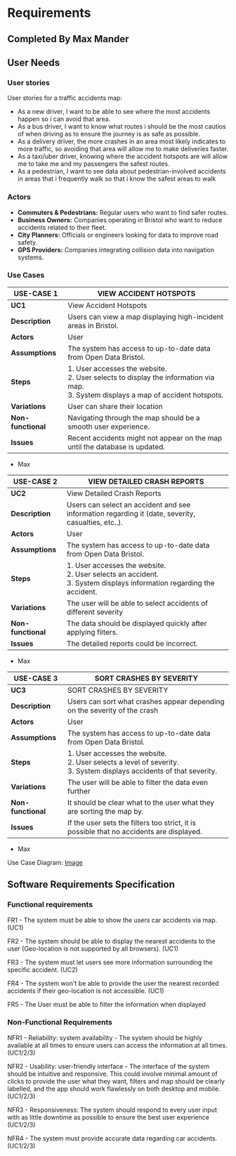 # Requirements
## Completed By Max Mander

## User Needs

### User stories
User stories for a traffic accidents map:
- As a new driver, I want to be able to see where the most accidents happen so i can avoid that area.
- As a bus driver, I want to know what routes i should be the most cautios of when driving as to ensure the journey is as safe as possible.
- As a delivery driver, the more crashes in an area most likely indicates to more traffic, so avoiding that area will allow me to make deliveries faster.
- As a taxi/uber driver, knowing where the accident hotspots are will allow me to take me and my passengers the safest routes.
- As a pedestrian, I want to see data about pedestrian-involved accidents in areas that i frequently walk so that i know the safest areas to walk

### Actors
- **Commuters & Pedestrians:** Regular users who want to find safer routes.
- **Business Owners:** Companies operating in Bristol who want to reduce accidents related to their fleet.
- **City Planners:** Officials or engineers looking for data to improve road safety.
- **GPS Providers:** Companies integrating collision data into navigation systems.

### Use Cases

| USE-CASE 1 | VIEW ACCIDENT HOTSPOTS | 
| -------------------------------------- | ------------------- |
| **UC1** | View Accident Hotspots |
| **Description** | Users can view a map displaying high-incident areas in Bristol. |
| **Actors** | User |
| **Assumptions** | The system has access to up-to-date data from Open Data Bristol.</td></tr>
| **Steps** | 1. User accesses the website. <br>2. User selects to display the information via map. <br>3. System displays a map of accident hotspots. |
| **Variations** | User can share their location |
| **Non-functional** | Navigating through the map should be a smooth user experience. |
| **Issues** | Recent accidents might not appear on the map until the database is updated. |
- Max

| USE-CASE 2 | VIEW DETAILED CRASH REPORTS | 
| -------------------------------------- | ------------------- |
| **UC2** | View Detailed Crash Reports |
| **Description** | Users can select an accident and see information regarding it (date, severity, casualties, etc..). |
| **Actors** | User |
| **Assumptions** | The system has access to up-to-date data from Open Data Bristol.</td></tr>
| **Steps** | 1. User accesses the website. <br>2. User selects an accident. <br>3. System displays information regarding the accident. |
| **Variations** | The user will be able to select accidents of different severity |
| **Non-functional** | The data should be displayed quickly after applying filters. |
| **Issues** | The detailed reports could be incorrect. | 
- Max

| USE-CASE 3 | SORT CRASHES BY SEVERITY | 
| -------------------------------------- | ------------------- |
| **UC3** | SORT CRASHES BY SEVERITY |
| **Description** | Users can sort what crashes appear depending on the severity of the crash |
| **Actors** | User |
| **Assumptions** | The system has access to up-to-date data from Open Data Bristol.</td></tr>
| **Steps** | 1. User accesses the website. <br>2. User selects a level of severity. <br>3. System displays accidents of that severity. |
| **Variations** | The user will be able to filter the data even further  |
| **Non-functional** | It should be clear what to the user what they are sorting the map by. |
| **Issues** | If the user sets the filters too strict, it is possible that no accidents are displayed. | 
- Max

Use Case Diagram: 
[Image](images/UseCase.png)

## Software Requirements Specification
### Functional requirements
FR1 - The system must be able to show the users car accidents via map. (UC1)

FR2 - The system should be able to display the nearest accidents to the user (Geo-location is not supported by all browsers). (UC1)

FR3 - The system must let users see more information surrounding the specific accident. (UC2)

FR4 - The system won't be able to provide the user the nearest recorded accidents if their geo-location is not accessible. (UC1)

FR5 - The User must be able to filter the information when displayed


### Non-Functional Requirements
NFR1 - Reliability: system availability - The system should be highly available at all times to ensure users can access the information at all times. (UC1/2/3)

NFR2 - Usability: user-friendly interface - The interface of the system should be intuitive and responsive. This could involve minimal amount of clicks to provide the user what they want, filters and map should be clearly labelled, and the app should work flawlessly on both desktop and mobile. (UC1/2/3)

NFR3 - Responsiveness: The system should respond to every user input with as little downtime as possible to ensure the best user experience (UC1/2/3)

NFR4 - The system must provide accurate data regarding car accidents. (UC1/2/3)
